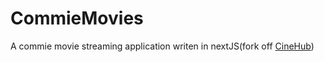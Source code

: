 # CommieMovies
A commie movie streaming application writen in nextJS(fork off [CineHub](https://github.com/parnexcodes/cinehub-nextjs))
